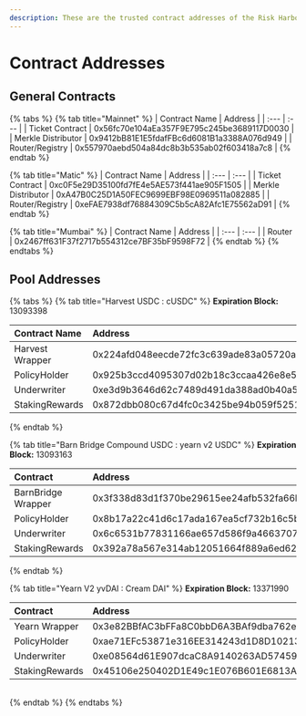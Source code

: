 ```yaml
---
description: These are the trusted contract addresses of the Risk Harbor protocol
---
```


# Contract Addresses

## **General Contracts**

{% tabs %}
{% tab title="Mainnet" %}
| Contract Name | Address |
| :--- | :--- |
| Ticket Contract | 0x56fc70e104aEa357F9E795c245be3689117D0030 |
| Merkle Distributor | 0x9412bB81E1E5fdafFBc6d6081B1a3388A076d949 |
| Router/Registry | 0x557970aebd504a84dc8b3b535ab02f603418a7c8 |
{% endtab %}

{% tab title="Matic" %}
| Contract Name | Address |
| :--- | :--- |
| Ticket Contract | 0xc0F5e29D35100fd7fE4e5AE573f441ae905F1505 |
| Merkle Distributor | 0xA47B0C25D1A50FEC9699EBF98E0969511a082885 |
| Router/Registry | 0xeFAE7938df76884309C5b5cA82Afc1E75562aD91 |
{% endtab %}

{% tab title="Mumbai" %}
| Contract Name | Address |
| :--- | :--- |
| Router | 0x2467ff631F37f2717b554312ce7BF35bF9598F72 |
{% endtab %}
{% endtabs %}

## **Pool Addresses**

{% tabs %}
{% tab title="Harvest USDC : cUSDC" %}
**Expiration Block:** 13093398

| Contract Name | Address |
| :--- | :--- |
| Harvest Wrapper | 0x224afd048eecde72fc3c639ade83a05720a71a1c |
| PolicyHolder | ​0x925b3ccd4095307d02b18c3ccaa426e8e5aeac85​ |
| Underwriter | 0xe3d9b3646d62c7489d491da388ad0b40a569954a |
| StakingRewards | ​0x872dbb080c67d4fc0c3425be94b059f5251f0dd7​ |
{% endtab %}

{% tab title="Barn Bridge Compound USDC : yearn v2 USDC" %}
**Expiration Block:** 13093163

| Contract | Address |
| :--- | :--- |
| BarnBridge Wrapper | 0x3f338d83d1f370be29615ee24afb532fa66b2260 |
| PolicyHolder | 0x8b17a22c41d6c17ada167ea5cf732b16c5bedffa |
| Underwriter | 0x6c6531b77831166ae657d586f9a466370775730b |
| StakingRewards | 0x392a78a567e314ab12051664f889a6ed62a00f04 |
{% endtab %}

{% tab title="Yearn V2 yvDAI : Cream DAI" %}
**Expiration Block:** 13371990

| Contract | Address |
| :--- | :--- |
| Yearn Wrapper | 0x3e82BBfAC3bFFa8C0bbD6A3BAf9dba762eB7083B |
| PolicyHolder | 0xae71EFc53871e316EE314243d1D8D10213B84e7C |
| Underwriter | 0xe08564d61E907dcaC8A9140263AD57459D30Edd9 |
| StakingRewards | 0x45106e250402D1E49c1E076B601E6813A6AB7f52 |

|  |
| :--- |
{% endtab %}
{% endtabs %}

